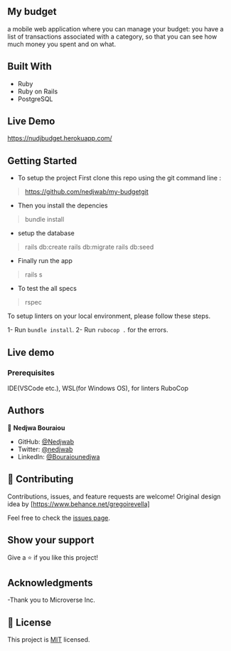 ## My budget
 a mobile web application where you can manage your budget: you have a list of transactions associated with a category, so that you can see how much money you spent and on what.
>

## Built With

- Ruby
- Ruby on Rails
-  PostgreSQL
## Live Demo
https://nudjbudget.herokuapp.com/

## Getting Started
- To setup the project First clone this repo using the git command line  :
> https://github.com/nedjwab/my-budgetgit
- Then you install the depencies
> bundle install
- setup the database
> rails db:create
> rails db:migrate
> rails db:seed
- Finally run the app
> rails s
- To test the all specs
> rspec

To setup linters on your local environment, please follow these steps.

1- Run `bundle install`.
2- Run `rubocop .` for the errors.

## Live demo

### Prerequisites

IDE(VSCode etc.), WSL(for Windows OS), for linters RuboCop

## Authors

👤 **Nedjwa Bouraiou**

- GitHub: [@Nedjwab](https://github.com/nedjwab)
- Twitter: [@nedjwab](https://twitter.com/ned_jwa)
- LinkedIn: [@Bouraiounedjwa](https://www.linkedin.com/feed/)


## 🤝 Contributing

Contributions, issues, and feature requests are welcome!
Original design idea by  [https://www.behance.net/gregoirevella]

Feel free to check the [issues page](../../issues/).

## Show your support

Give a ⭐️ if you like this project!

## Acknowledgments

-Thank you to Microverse Inc.

## 📝 License

This project is [MIT](./LICENSE.md) licensed.
